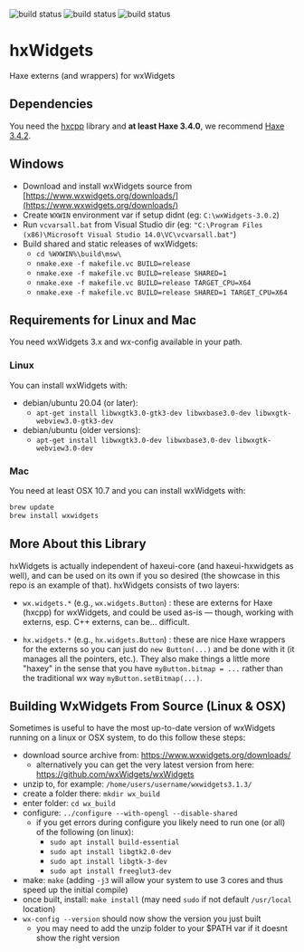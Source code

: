 ![build status](https://github.com/haxeui/hxwidgets/actions/workflows/build-linux.yml/badge.svg)
![build status](https://github.com/haxeui/hxwidgets/actions/workflows/build-osx.yml/badge.svg)
![build status](https://github.com/haxeui/hxwidgets/actions/workflows/build-windows.yml/badge.svg)

# hxWidgets

Haxe externs (and wrappers) for wxWidgets

## Dependencies

You need the [hxcpp](https://lib.haxe.org/p/hxcpp) library and **at least Haxe 3.4.0**, we recommend [Haxe 3.4.2](https://haxe.org/download/version/3.4.2/).

## Windows

* Download and install wxWidgets source from [https://www.wxwidgets.org/downloads/](https://www.wxwidgets.org/downloads/)
* Create `WXWIN` environment var if setup didnt (eg: `C:\wxWidgets-3.0.2`)
* Run `vcvarsall.bat` from Visual Studio dir
  (eg: `"C:\Program Files (x86)\Microsoft Visual Studio 14.0\VC\vcvarsall.bat"`)
* Build shared and static releases of wxWidgets:
  * `cd %WXWIN%\build\msw\`
  * `nmake.exe -f makefile.vc BUILD=release`
  * `nmake.exe -f makefile.vc BUILD=release SHARED=1`
  * `nmake.exe -f makefile.vc BUILD=release TARGET_CPU=X64`
  * `nmake.exe -f makefile.vc BUILD=release SHARED=1 TARGET_CPU=X64`

## Requirements for Linux and Mac

You need wxWidgets 3.x and wx-config available in your path.

### Linux

You can install wxWidgets with:

* debian/ubuntu 20.04 (or later):
  * `apt-get install libwxgtk3.0-gtk3-dev libwxbase3.0-dev libwxgtk-webview3.0-gtk3-dev`
* debian/ubuntu (older versions):
  * `apt-get install libwxgtk3.0-dev libwxbase3.0-dev libwxgtk-webview3.0-dev`

### Mac

You need at least OSX 10.7 and you can install wxWidgets with:

```bash
brew update
brew install wxwidgets
```

## More About this Library

hxWidgets is actually independent of haxeui-core (and haxeui-hxwidgets as well), and can be used on
its own if you so desired (the showcase in this repo is an example of that). hxWidgets consists of two
layers:

  * `wx.widgets.*` (e.g., `wx.widgets.Button`) : these are externs for Haxe (hxcpp) for wxWidgets,
    and could be used as-is — though, working with externs, esp. C++ externs, can be... difficult.
    
  * `hx.widgets.*` (e.g., `hx.widgets.Button`) : these are nice Haxe wrappers for the externs so
    you can just do `new Button(...)` and be done with it (it manages all the pointers, etc.). They
    also make things a little more "haxey" in the sense that you have `myButton.bitmap = ...` rather
    than the traditional wx way `myButton.setBitmap(...)`.
    
    
## Building WxWidgets From Source (Linux & OSX)
Sometimes is useful to have the most up-to-date version of wxWidgets running on a linux or OSX system, to do this follow these steps:

* download source archive from: https://www.wxwidgets.org/downloads/
  * alternatively you can get the very latest version from here: https://github.com/wxWidgets/wxWidgets
* unzip to, for example: `/home/users/username/wxwidgets3.1.3/`
* create a folder there: `mkdir wx_build`
* enter folder: `cd wx_build`
* configure: `../configure --with-opengl --disable-shared`
  * if you get errors during configure you likely need to run one (or all) of the following (on linux):
    * `sudo apt install build-essential`
    * `sudo apt install libgtk2.0-dev`
    * `sudo apt install libgtk-3-dev`
    * `sudo apt install freeglut3-dev`
* make: `make` (adding `-j3` will allow your system to use 3 cores and thus speed up the initial compile)
* once built, install: `make install` (may need `sudo` if not default `/usr/local` location)
* `wx-config --version` should now show the version you just built
  * you may need to add the unzip folder to your $PATH var if it doesnt show the right version
